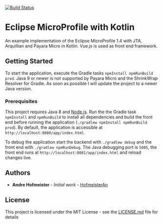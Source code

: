 [![Build Status](https://travis-ci.org/HofmeisterAn/kotlin-eclipse-microprofile.svg?branch=master)](https://travis-ci.org/HofmeisterAn/kotlin-eclipse-microprofile)

# Eclipse MicroProfile with Kotlin

An example implementation of the Eclipse MicroProfile 1.4 with JTA, Arquillian and Payara Micro in Kotlin. Vue.js is used as front end framework.

## Getting Started

To start the application, execute the Gradle tasks `npmInstall npmRunBuild prod`. Java 9 or newer is not supported by Payara Micro and the ShrinkWrap Resolver for Gradle. As soon as possible I will update the project to a newer Java version.

### Prerequisites

This project requires Java 8 and [Node.js](https://github.com/nodejs/node). Run the the Gradle task `npmInstall` and `npmRunBuild` to install all dependencies and build the front end before running the application (`./gradlew npmInstall npmRunBuild prod`). By default, the application is accessible at `http://localhost:8080/app/index.html`.

To debug the application start the backend with `./gradlew debug` and the front end with `./gradlew npmRunDebug`. The Java debugging port is `5005`, the front end runs at `http://localhost:8081/app/index.html` and reload changes live.

## Authors

* **Andre Hofmeister** - *Initial work* - [HofmeisterAn](https://github.com/HofmeisterAn/)

## License

This project is licensed under the MIT License - see the [LICENSE.md](LICENSE.md) file for details
